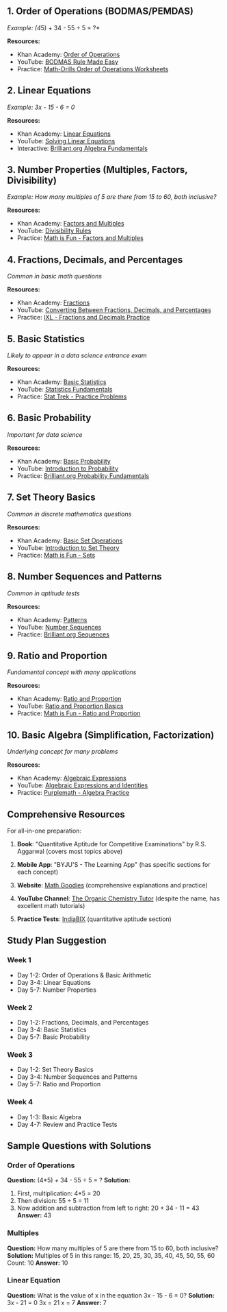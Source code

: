 ## 1. Order of Operations (BODMAS/PEMDAS)
*Example: (4*5) + 34 - 55 ÷ 5 = ?*

**Resources:**
- Khan Academy: [Order of Operations](https://www.khanacademy.org/math/arithmetic/arith-review-add-subtract/arith-review-order-of-operations/v/introduction-to-order-of-operations)
- YouTube: [BODMAS Rule Made Easy](https://www.youtube.com/watch?v=GiSpzFKI5_w)
- Practice: [Math-Drills Order of Operations Worksheets](https://www.math-drills.com/orderofoperations.php)

## 2. Linear Equations
*Example: 3x - 15 - 6 = 0*

**Resources:**
- Khan Academy: [Linear Equations](https://www.khanacademy.org/math/algebra/x2f8bb11595b61c86:solve-equations-inequalities)
- YouTube: [Solving Linear Equations](https://www.youtube.com/watch?v=wz4MHqFVbLo)
- Interactive: [Brilliant.org Algebra Fundamentals](https://brilliant.org/courses/algebra-fundamentals/)

## 3. Number Properties (Multiples, Factors, Divisibility)
*Example: How many multiples of 5 are there from 15 to 60, both inclusive?*

**Resources:**
- Khan Academy: [Factors and Multiples](https://www.khanacademy.org/math/arithmetic/arith-review-multiply-divide/arith-review-divisibility-and-factors/v/finding-factors-of-a-number)
- YouTube: [Divisibility Rules](https://www.youtube.com/watch?v=EHWQNdzAFU0)
- Practice: [Math is Fun - Factors and Multiples](https://www.mathsisfun.com/numbers/factors-multiples.html)

## 4. Fractions, Decimals, and Percentages
*Common in basic math questions*

**Resources:**
- Khan Academy: [Fractions](https://www.khanacademy.org/math/arithmetic/fraction-arithmetic)
- YouTube: [Converting Between Fractions, Decimals, and Percentages](https://www.youtube.com/watch?v=VGXR0mLZdZg)
- Practice: [IXL - Fractions and Decimals Practice](https://www.ixl.com/math/grade-6/convert-between-decimals-and-fractions)

## 5. Basic Statistics
*Likely to appear in a data science entrance exam*

**Resources:**
- Khan Academy: [Basic Statistics](https://www.khanacademy.org/math/statistics-probability/summarizing-quantitative-data)
- YouTube: [Statistics Fundamentals](https://www.youtube.com/watch?v=sxQaBpKfDRk)
- Practice: [Stat Trek - Practice Problems](https://stattrek.com/statistics/problems.aspx)

## 6. Basic Probability
*Important for data science*

**Resources:**
- Khan Academy: [Basic Probability](https://www.khanacademy.org/math/statistics-probability/probability-library)
- YouTube: [Introduction to Probability](https://www.youtube.com/watch?v=uzkc-qNVoOk)
- Practice: [Brilliant.org Probability Fundamentals](https://brilliant.org/courses/probability-fundamentals/)

## 7. Set Theory Basics
*Common in discrete mathematics questions*

**Resources:**
- Khan Academy: [Basic Set Operations](https://www.khanacademy.org/math/statistics-probability/probability-library/basic-set-ops/v/basic-set-operations)
- YouTube: [Introduction to Set Theory](https://www.youtube.com/watch?v=tyDKR4FG3Yw)
- Practice: [Math is Fun - Sets](https://www.mathsisfun.com/sets/sets-introduction.html)

## 8. Number Sequences and Patterns
*Common in aptitude tests*

**Resources:**
- Khan Academy: [Patterns](https://www.khanacademy.org/math/pre-algebra/pre-algebra-math-reasoning/pre-algebra-patterns/v/what-s-the-pattern)
- YouTube: [Number Sequences](https://www.youtube.com/watch?v=Yy-n8oGXjkY)
- Practice: [Brilliant.org Sequences](https://brilliant.org/wiki/sequences/)

## 9. Ratio and Proportion
*Fundamental concept with many applications*

**Resources:**
- Khan Academy: [Ratio and Proportion](https://www.khanacademy.org/math/pre-algebra/pre-algebra-ratios-rates)
- YouTube: [Ratio and Proportion Basics](https://www.youtube.com/watch?v=gN-ljGr6faQ)
- Practice: [Math is Fun - Ratio and Proportion](https://www.mathsisfun.com/algebra/ratio-proportion.html)

## 10. Basic Algebra (Simplification, Factorization)
*Underlying concept for many problems*

**Resources:**
- Khan Academy: [Algebraic Expressions](https://www.khanacademy.org/math/algebra-basics/alg-basics-algebraic-expressions)
- YouTube: [Algebraic Expressions and Identities](https://www.youtube.com/watch?v=NybHckSEQBI)
- Practice: [Purplemath - Algebra Practice](https://www.purplemath.com/modules/index.htm)

## Comprehensive Resources

For all-in-one preparation:

1. **Book**: "Quantitative Aptitude for Competitive Examinations" by R.S. Aggarwal (covers most topics above)

2. **Mobile App**: "BYJU'S - The Learning App" (has specific sections for each concept)

3. **Website**: [Math Goodies](https://www.mathgoodies.com/) (comprehensive explanations and practice)

4. **YouTube Channel**: [The Organic Chemistry Tutor](https://www.youtube.com/c/TheOrganicChemistryTutor) (despite the name, has excellent math tutorials)

5. **Practice Tests**: [IndiaBIX](https://www.indiabix.com/aptitude/questions-and-answers/) (quantitative aptitude section)

## Study Plan Suggestion

### Week 1
- Day 1-2: Order of Operations & Basic Arithmetic
- Day 3-4: Linear Equations
- Day 5-7: Number Properties

### Week 2
- Day 1-2: Fractions, Decimals, and Percentages
- Day 3-4: Basic Statistics
- Day 5-7: Basic Probability

### Week 3
- Day 1-2: Set Theory Basics
- Day 3-4: Number Sequences and Patterns
- Day 5-7: Ratio and Proportion

### Week 4
- Day 1-3: Basic Algebra
- Day 4-7: Review and Practice Tests

## Sample Questions with Solutions

### Order of Operations
**Question:** (4*5) + 34 - 55 ÷ 5 = ?
**Solution:** 
1. First, multiplication: 4*5 = 20
2. Then division: 55 ÷ 5 = 11
3. Now addition and subtraction from left to right: 20 + 34 - 11 = 43
**Answer:** 43

### Multiples
**Question:** How many multiples of 5 are there from 15 to 60, both inclusive?
**Solution:**
Multiples of 5 in this range: 15, 20, 25, 30, 35, 40, 45, 50, 55, 60
Count: 10
**Answer:** 10

### Linear Equation
**Question:** What is the value of x in the equation 3x - 15 - 6 = 0?
**Solution:**
3x - 21 = 0
3x = 21
x = 7
**Answer:** 7
